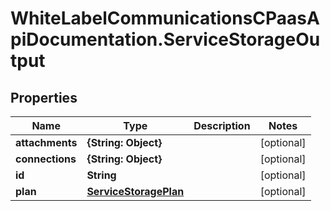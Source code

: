 # WhiteLabelCommunicationsCPaasApiDocumentation.ServiceStorageOutput

## Properties

Name | Type | Description | Notes
------------ | ------------- | ------------- | -------------
**attachments** | **{String: Object}** |  | [optional] 
**connections** | **{String: Object}** |  | [optional] 
**id** | **String** |  | [optional] 
**plan** | [**ServiceStoragePlan**](ServiceStoragePlan.md) |  | [optional] 


